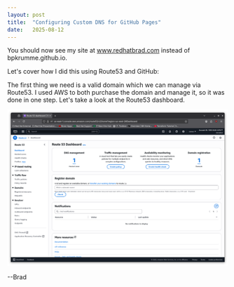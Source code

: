 ```yaml
---
layout: post
title:  "Configuring Custom DNS for GitHub Pages"
date:   2025-08-12
---
```

You should now see my site at www.redhatbrad.com instead of bpkrumme.github.io.

Let's cover how I did this using Route53 and GitHub:

The first thing we need is a valid domain which we can manage via Route53.  I used AWS to both purchase the domain and manage it, so it was done in one step.  Let's take a look at the Route53 dashboard.

![Screenshot of the Route53 Dashboard](assets/images/route53_dashboard.png)

--Brad